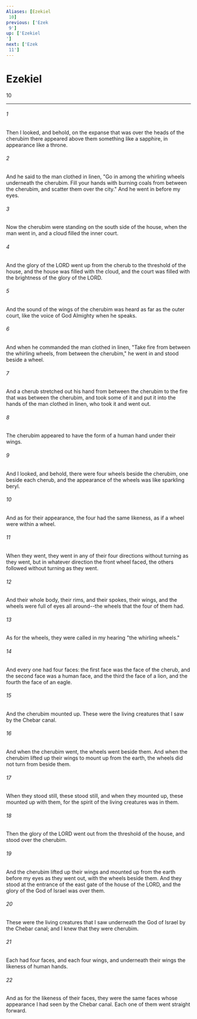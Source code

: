 ```yaml
---
Aliases: [Ezekiel 10]
previous: ['Ezek 9']
up: ['Ezekiel']
next: ['Ezek 11']
---
```

# Ezekiel 10

***
 

###### 1 
Then I looked, and behold, on the expanse that was over the heads of the cherubim there appeared above them something like a sapphire, in appearance like a throne.  

###### 2 
And he said to the man clothed in linen, "Go in among the whirling wheels underneath the cherubim. Fill your hands with burning coals from between the cherubim, and scatter them over the city." And he went in before my eyes.  

###### 3 
Now the cherubim were standing on the south side of the house, when the man went in, and a cloud filled the inner court.  

###### 4 
And the glory of the LORD went up from the cherub to the threshold of the house, and the house was filled with the cloud, and the court was filled with the brightness of the glory of the LORD.  

###### 5 
And the sound of the wings of the cherubim was heard as far as the outer court, like the voice of God Almighty when he speaks.  

###### 6 
And when he commanded the man clothed in linen, "Take fire from between the whirling wheels, from between the cherubim," he went in and stood beside a wheel.  

###### 7 
And a cherub stretched out his hand from between the cherubim to the fire that was between the cherubim, and took some of it and put it into the hands of the man clothed in linen, who took it and went out.  

###### 8 
The cherubim appeared to have the form of a human hand under their wings.  

###### 9 
And I looked, and behold, there were four wheels beside the cherubim, one beside each cherub, and the appearance of the wheels was like sparkling beryl.  

###### 10 
And as for their appearance, the four had the same likeness, as if a wheel were within a wheel.  

###### 11 
When they went, they went in any of their four directions without turning as they went, but in whatever direction the front wheel faced, the others followed without turning as they went.  

###### 12 
And their whole body, their rims, and their spokes, their wings, and the wheels were full of eyes all around--the wheels that the four of them had.  

###### 13 
As for the wheels, they were called in my hearing "the whirling wheels."  

###### 14 
And every one had four faces: the first face was the face of the cherub, and the second face was a human face, and the third the face of a lion, and the fourth the face of an eagle.  

###### 15 
And the cherubim mounted up. These were the living creatures that I saw by the Chebar canal.  

###### 16 
And when the cherubim went, the wheels went beside them. And when the cherubim lifted up their wings to mount up from the earth, the wheels did not turn from beside them.  

###### 17 
When they stood still, these stood still, and when they mounted up, these mounted up with them, for the spirit of the living creatures was in them.  

###### 18 
Then the glory of the LORD went out from the threshold of the house, and stood over the cherubim.  

###### 19 
And the cherubim lifted up their wings and mounted up from the earth before my eyes as they went out, with the wheels beside them. And they stood at the entrance of the east gate of the house of the LORD, and the glory of the God of Israel was over them.  

###### 20 
These were the living creatures that I saw underneath the God of Israel by the Chebar canal; and I knew that they were cherubim.  

###### 21 
Each had four faces, and each four wings, and underneath their wings the likeness of human hands.  

###### 22 
And as for the likeness of their faces, they were the same faces whose appearance I had seen by the Chebar canal. Each one of them went straight forward.
